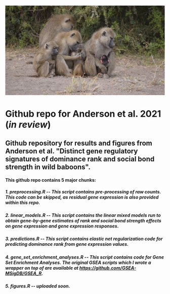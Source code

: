 ![](./misc/baboons.png)

# Github repo for Anderson et al. 2021 (_in review_)

## Github repository for results and figures from Anderson et al. "Distinct gene regulatory signatures of dominance rank and social bond strength in wild baboons".

#### This github repo contains 5 major chunks:
##### 1. preprocessing.R -- This script contains pre-processing of raw counts. This code can be skipped, as residual gene expression is also provided within this repo.
##### 2. linear_models.R -- This script contains the linear mixed models run to obtain gene-by-gene estimates of rank and social bond strength effects on gene expression and gene expression responses. 
##### 3. predictions.R -- This script contains elastic net regularization code for predicting dominance rank from gene expression values. 
##### 4. gene_set_enrichment_analyses.R -- This script contains code for Gene Set Enrichment Analyses. The original GSEA scripts which I wrote a wrapper on top of are available at https://github.com/GSEA-MSigDB/GSEA_R. 
##### 5. figures.R -- uploaded soon.

